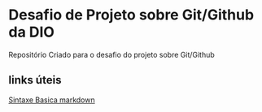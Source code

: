 # Desafio de Projeto sobre Git/Github da DIO
Repositório Criado para o desafio do projeto sobre Git/Github

## links úteis

[Sintaxe Basica markdown](https://www.markdownguide.org/basic-syntax/)

